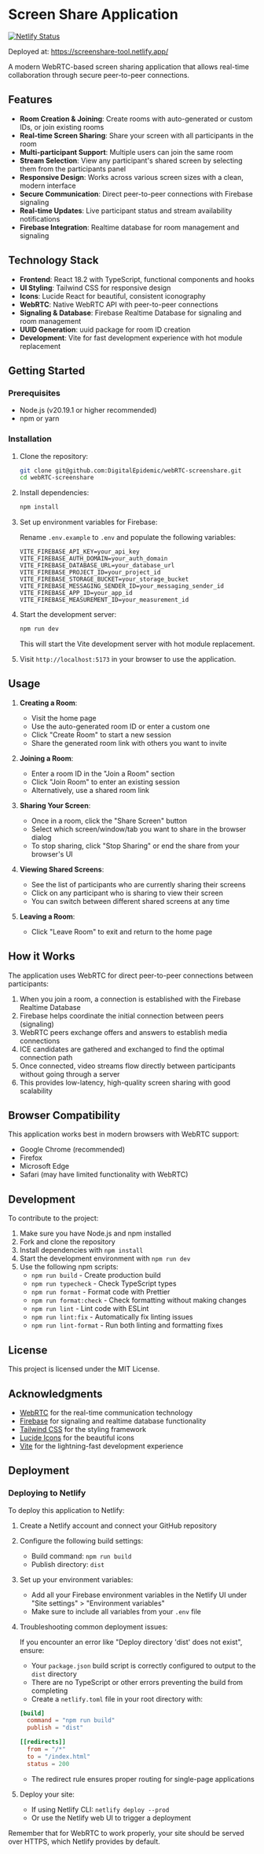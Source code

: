 # Screen Share Application
[![Netlify Status](https://api.netlify.com/api/v1/badges/003bee4f-392e-4592-b692-476729d7137a/deploy-status)](https://app.netlify.com/sites/screenshare-tool/deploys)

Deployed at: https://screenshare-tool.netlify.app/

A modern WebRTC-based screen sharing application that allows real-time collaboration through secure peer-to-peer connections.

## Features

- **Room Creation & Joining**: Create rooms with auto-generated or custom IDs, or join existing rooms
- **Real-time Screen Sharing**: Share your screen with all participants in the room
- **Multi-participant Support**: Multiple users can join the same room
- **Stream Selection**: View any participant's shared screen by selecting them from the participants panel
- **Responsive Design**: Works across various screen sizes with a clean, modern interface
- **Secure Communication**: Direct peer-to-peer connections with Firebase signaling
- **Real-time Updates**: Live participant status and stream availability notifications
- **Firebase Integration**: Realtime database for room management and signaling

## Technology Stack

- **Frontend**: React 18.2 with TypeScript, functional components and hooks
- **UI Styling**: Tailwind CSS for responsive design
- **Icons**: Lucide React for beautiful, consistent iconography
- **WebRTC**: Native WebRTC API with peer-to-peer connections
- **Signaling & Database**: Firebase Realtime Database for signaling and room management
- **UUID Generation**: uuid package for room ID creation
- **Development**: Vite for fast development experience with hot module replacement

## Getting Started

### Prerequisites

- Node.js (v20.19.1 or higher recommended)
- npm or yarn

### Installation

1. Clone the repository:

   ```bash
   git clone git@github.com:DigitalEpidemic/webRTC-screenshare.git
   cd webRTC-screenshare
   ```

2. Install dependencies:

   ```bash
   npm install
   ```

3. Set up environment variables for Firebase:
   
   Rename `.env.example` to `.env` and populate the following variables:

   ```
   VITE_FIREBASE_API_KEY=your_api_key
   VITE_FIREBASE_AUTH_DOMAIN=your_auth_domain
   VITE_FIREBASE_DATABASE_URL=your_database_url
   VITE_FIREBASE_PROJECT_ID=your_project_id
   VITE_FIREBASE_STORAGE_BUCKET=your_storage_bucket
   VITE_FIREBASE_MESSAGING_SENDER_ID=your_messaging_sender_id
   VITE_FIREBASE_APP_ID=your_app_id
   VITE_FIREBASE_MEASUREMENT_ID=your_measurement_id
   ```

4. Start the development server:

   ```bash
   npm run dev
   ```

   This will start the Vite development server with hot module replacement.

5. Visit `http://localhost:5173` in your browser to use the application.

## Usage

1. **Creating a Room**:

   - Visit the home page
   - Use the auto-generated room ID or enter a custom one
   - Click "Create Room" to start a new session
   - Share the generated room link with others you want to invite

2. **Joining a Room**:

   - Enter a room ID in the "Join a Room" section
   - Click "Join Room" to enter an existing session
   - Alternatively, use a shared room link

3. **Sharing Your Screen**:

   - Once in a room, click the "Share Screen" button
   - Select which screen/window/tab you want to share in the browser dialog
   - To stop sharing, click "Stop Sharing" or end the share from your browser's UI

4. **Viewing Shared Screens**:

   - See the list of participants who are currently sharing their screens
   - Click on any participant who is sharing to view their screen
   - You can switch between different shared screens at any time

5. **Leaving a Room**:
   - Click "Leave Room" to exit and return to the home page

## How it Works

The application uses WebRTC for direct peer-to-peer connections between participants:

1. When you join a room, a connection is established with the Firebase Realtime Database
2. Firebase helps coordinate the initial connection between peers (signaling)
3. WebRTC peers exchange offers and answers to establish media connections
4. ICE candidates are gathered and exchanged to find the optimal connection path
5. Once connected, video streams flow directly between participants without going through a server
6. This provides low-latency, high-quality screen sharing with good scalability

## Browser Compatibility

This application works best in modern browsers with WebRTC support:

- Google Chrome (recommended)
- Firefox
- Microsoft Edge
- Safari (may have limited functionality with WebRTC)

## Development

To contribute to the project:

1. Make sure you have Node.js and npm installed
2. Fork and clone the repository
3. Install dependencies with `npm install`
4. Start the development environment with `npm run dev`
5. Use the following npm scripts:
   - `npm run build` - Create production build
   - `npm run typecheck` - Check TypeScript types
   - `npm run format` - Format code with Prettier
   - `npm run format:check` - Check formatting without making changes
   - `npm run lint` - Lint code with ESLint
   - `npm run lint:fix` - Automatically fix linting issues
   - `npm run lint-format` - Run both linting and formatting fixes

## License

This project is licensed under the MIT License.

## Acknowledgments

- [WebRTC](https://webrtc.org/) for the real-time communication technology
- [Firebase](https://firebase.google.com/) for signaling and realtime database functionality
- [Tailwind CSS](https://tailwindcss.com/) for the styling framework
- [Lucide Icons](https://lucide.dev/) for the beautiful icons
- [Vite](https://vitejs.dev/) for the lightning-fast development experience

## Deployment

### Deploying to Netlify

To deploy this application to Netlify:

1. Create a Netlify account and connect your GitHub repository

2. Configure the following build settings:
   - Build command: `npm run build`
   - Publish directory: `dist`

3. Set up your environment variables:
   - Add all your Firebase environment variables in the Netlify UI under "Site settings" > "Environment variables"
   - Make sure to include all variables from your `.env` file

4. Troubleshooting common deployment issues:
   
   If you encounter an error like "Deploy directory 'dist' does not exist", ensure:
   
   - Your `package.json` build script is correctly configured to output to the `dist` directory
   - There are no TypeScript or other errors preventing the build from completing
   - Create a `netlify.toml` file in your root directory with:

   ```toml
   [build]
     command = "npm run build"
     publish = "dist"

   [[redirects]]
     from = "/*"
     to = "/index.html"
     status = 200
   ```

   - The redirect rule ensures proper routing for single-page applications

5. Deploy your site:
   - If using Netlify CLI: `netlify deploy --prod`
   - Or use the Netlify web UI to trigger a deployment

Remember that for WebRTC to work properly, your site should be served over HTTPS, which Netlify provides by default.
